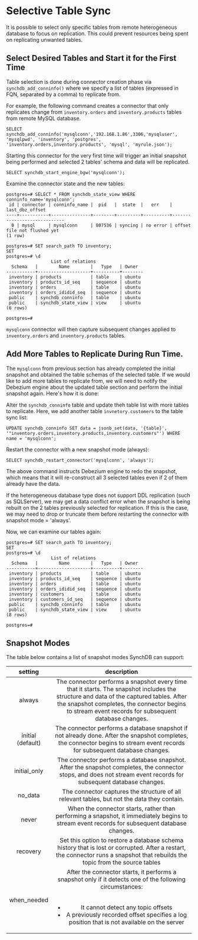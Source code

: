 # Selective Table Sync

It is possible to select only specific tables from remote heterogeneous database to focus on replication. This could prevent resources being spent on replicating unwanted tables. 

## Select Desired Tables and Start it for the First Time
Table selection is done during connector creation phase via `synchdb_add_conninfo()` where we specify a list of tables (expressed in FQN, separated by a comma) to replicate from.

For example, the following command creates a connector that only replicates change from `inventory.orders` and `inventory.products` tables from remote MySQL database.
```
SELECT synchdb_add_conninfo('mysqlconn','192.168.1.86',3306,'mysqluser', 'mysqlpwd', 'inventory', 'postgres', 'inventory.orders,inventory.products', 'mysql', 'myrule.json');
```

Starting this connector for the very first time will trigger an initial snapshot being performed and selected 2 tables' schema and data will be replicated.

```
SELECT synchdb_start_engine_bgw('mysqlconn');
```

Examine the connector state and the new tables:
```
postgres=# SELECT * FROM synchdb_state_view WHERE conninfo_name='mysqlconn';
 id | connector | conninfo_name |  pid   |  state  |   err    |       last_dbz_offset
----+-----------+---------------+--------+---------+----------+-----------------------------
  0 | mysql     | mysqlconn     | 807536 | syncing | no error | offset file not flushed yet
(1 row)

postgres=# SET search_path TO inventory;
SET
postgres=# \d
                 List of relations
  Schema   |        Name        |   Type   | Owner
-----------+--------------------+----------+--------
 inventory | products           | table    | ubuntu
 inventory | products_id_seq    | sequence | ubuntu
 inventory | orders             | table    | ubuntu
 inventory | orders_ididid_seq  | sequence | ubuntu
 public    | synchdb_conninfo   | table    | ubuntu
 public    | synchdb_state_view | view     | ubuntu
(6 rows)

postgres=#
```

`mysqlconn` connector will then capture subsequent changes applied to `inventory.orders` and `inventory.products` tables.

## Add More Tables to Replicate During Run Time.
The `mysqlconn` from previous section has already completed the initial snapshot and obtained the table schemas of the selected table. If we would like to add more tables to replicate from, we will need to notify the Debezium engine about the updated table section and perform the initial snapshot again. Here's how it is done:

Alter the `synchdb_conninfo` table and update theh table list with more tables to replicate. Here, we add another table `invnetory.customers` to the table sync list:
```
UPDATE synchdb_conninfo SET data = jsonb_set(data, '{table}', '"inventory.orders,inventory.products,inventory.customers"') WHERE name = 'mysqlconn';
```

Restart the connector with a new snapshot mode (always):
```
SELECT synchdb_restart_connector('mysqlconn', 'always');
```

The above command instructs Debezium engine to redo the snapshot, which means that it will re-construct all 3 selected tables even if 2 of them already have the data. 

If the heterogeneous database type does not support DDL replication (such as SQLServer), we may get a data conflict error when the snapshot is being rebuilt on the 2 tables previously selected for replication. If this is the case, we may need to drop or truncate them before restarting the connector with snapshot mode = 'always'.

Now, we can examine our tables again:
```
postgres=# SET search_path TO inventory;
SET
postgres=# \d
                 List of relations
  Schema   |        Name        |   Type   | Owner
-----------+--------------------+----------+--------
 inventory | products           | table    | ubuntu
 inventory | products_id_seq    | sequence | ubuntu
 inventory | orders             | table    | ubuntu
 inventory | orders_ididid_seq  | sequence | ubuntu
 inventory | customers          | table    | ubuntu
 inventory | customers_id_seq   | sequence | ubuntu
 public    | synchdb_conninfo   | table    | ubuntu
 public    | synchdb_state_view | view     | ubuntu
(8 rows)

postgres=#

```

## Snapshot Modes

The table below contains a list of snapshot modes SynchDB can support:

|  **setting** 	|                                                                                                                             **description**                                                                                                                             	|
|:------------:	|:-----------------------------------------------------------------------------------------------------------------------------------------------------------------------------------------------------------------------------------------------------------------------:	|
| always       	| The connector performs a snapshot every time that it starts. The snapshot includes the structure and data of the captured tables. After the snapshot completes, the connector begins to stream event records for subsequent database changes.                           	|
| initial (default)      	| The connector performs a database snapshot if not already done. After the snapshot completes, the connector begins to stream event records for subsequent database changes.                                                                                             	|
| initial_only 	| The connector performs a database snapshot. After the snapshot completes, the connector stops, and does not stream event records for subsequent database changes.                                                                                                       	|
| no_data      	| The connector captures the structure of all relevant tables, but not the data they contain.                                                                                                                                                                             	|
| never        	| When the connector starts, rather than performing a snapshot, it immediately begins to stream event records for subsequent database changes.                                                                                                                            	|
| recovery     	| Set this option to restore a database schema history that is lost or corrupted. After a restart, the connector runs a snapshot that rebuilds the topic from the source tables                                                                                           	|
| when_needed  	| After the connector starts, it performs a snapshot only if it detects one of the following circumstances:<br><br><ul><li>It cannot detect any topic offsets</li><li>A previously recorded offset specifies a log position that is not available on the server</li></ul> 	| 
